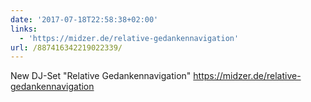 ```yaml
---
date: '2017-07-18T22:58:38+02:00'
links:
  - 'https://midzer.de/relative-gedankennavigation'
url: /887416342219022339/
---
```

New DJ-Set "Relative Gedankennavigation" https://midzer.de/relative-gedankennavigation
